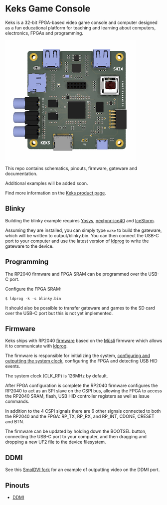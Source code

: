 # Keks Game Console

Keks is a 32-bit FPGA-based video game console and computer designed as a fun educational platform for teaching and learning about computers, electronics, FPGAs and programming.

![Keks Game Console](https://github.com/machdyne/keks/blob/0ec64c9bf5efc4cf7926da4405d466fae49035fd/keks.png)

This repo contains schematics, pinouts, firmware, gateware and documentation.

Additional examples will be added soon.

Find more information on the [Keks product page](https://machdyne.com/product/keks-game-console/).

## Blinky 

Building the blinky example requires [Yosys](https://github.com/YosysHQ/yosys), [nextpnr-ice40](https://github.com/YosysHQ/nextpnr) and [IceStorm](https://github.com/YosysHQ/icestorm).

Assuming they are installed, you can simply type `make` to build the gateware, which will be written to output/blinky.bin. You can then connect the USB-C port to your computer and use the latest version of [ldprog](https://github.com/machdyne/ldprog) to write the gateware to the device.

## Programming

The RP2040 firmware and FPGA SRAM can be programmed over the USB-C port.

Configure the FPGA SRAM:

```
$ ldprog -k -s blinky.bin
```

It should also be possible to transfer gateware and games to the SD card over the USB-C port but this is not yet implemented.

## Firmware

Keks ships with RP2040 [firmware](firmware) based on the [Müsli](https://github.com/machdyne/musli) firmware which allows it to communicate with [ldprog](https://github.com/machdyne/ldprog).

The firmware is responsible for initializing the system, [configuring and outputting the system clock](https://raspberrypi.github.io/pico-sdk-doxygen/group__hardware__clocks.html#details), configuring the FPGA and detecting USB HID events.

The system clock (CLK\_RP) is 126MHz by default.

After FPGA configuration is complete the RP2040 firmware configures the RP2040 to act as an SPI slave on the CSPI bus, allowing the FPGA to access the RP2040 SRAM, flash, USB HID controller registers as well as issue commands. 

In addition to the 4 CSPI signals there are 6 other signals connected to both the RP2040 and the FPGA: RP\_TX, RP\_RX, and RP\_INT, CDONE, CRESET and BTN.

The firmware can be updated by holding down the BOOTSEL button, connecting the USB-C port to your computer, and then dragging and dropping a new UF2 file to the device filesystem.

## DDMI

See this [SmolDVI fork](https://github.com/machdyne/SmolDVI) for an example of outputting video on the DDMI port.

## Pinouts

 * [DDMI](https://github.com/machdyne/ddmi)
